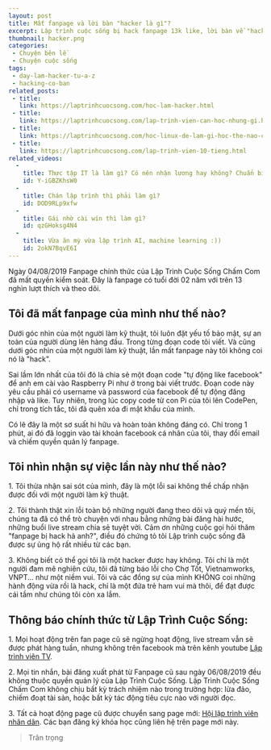 ```yaml
---
layout: post
title: Mất fanpage và lời bàn "hacker là gì"?
excerpt: Lập trình cuộc sống bị hack fanpage 13k like, lời bàn về "hacker là gì"? 
thumbnail: hacker.png
categories:
 - Chuyện bên lề
 - Chuyện cuộc sống
tags:
 - day-lam-hacker-tu-a-z
 - hacking-co-ban
related_posts:
 - title:
   link: https://laptrinhcuocsong.com/hoc-lam-hacker.html
 - title:
   link: https://laptrinhcuocsong.com/lap-trinh-vien-can-hoc-nhung-gi.html
 - title:
   link: https://laptrinhcuocsong.com/hoc-linux-de-lam-gi-hoc-the-nao-cho-hieu-qua.html
 - title:
   link: https://laptrinhcuocsong.com/lap-trinh-vien-10-tieng.html
related_videos:
  -
    title: Thực tập IT là làm gì? Có nên nhận lương hay không? Chuẩn bị gì cho kỳ thực tập?
    id: Y-iGBZKhsW0
  -
    title: Chán lập trình thì phải làm gì?
    id: DOD9RLp9xfw
  -
    title: Gái nhờ cài win thì làm gì?
    id: qzGHoksg4N4
  -
    title: Vừa ăn mỳ vừa lập trình AI, machine learning :))
    id: 2okN7BqvE6I
---
```

Ngày 04/08/2019 Fanpage chính thức của Lập Trình Cuộc Sống Chấm Com đã mất quyền kiểm soát. Đây là fanpage có tuổi đời 02 năm với trên 13 nghìn lượt thích và theo dõi.

## Tôi đã mất fanpage của mình như thế nào?

Dưới góc nhìn của một người làm kỹ thuật, tôi luôn đặt yếu tố bảo mật, sự an toàn của người dùng lên hàng đầu. Trong từng đoạn code tôi viết. Và cũng dưới góc nhìn của một người làm kỹ thuật, lần mất fanpage này tôi không coi nó là "hack".

Sai lầm lớn nhất của tôi đó là chia sẻ một đoạn code "tự động like facebook" để anh em cài vào Raspberry Pi như ở trong bài viết trước. Đoạn code này yêu cầu phải có username và password của facebook để tự động đăng nhập và like. Tuy nhiên, trong lúc copy code từ con Pi của tôi lên CodePen, chỉ trong tích tắc, tôi đã quên xóa đi mật khẩu của mình.

Có lẽ đây là một sơ suất hi hữu và hoàn toàn không đáng có. Chỉ trong 1 phút, ai đó đã loggin vào tài khoản facebook cá nhân của tôi, thay đổi email và chiếm quyền quản lý fanpage.

## Tôi nhìn nhận sự việc lần này như thế nào?

1\. Tôi thừa nhận sai sót của mình, đây là một lỗi sai không thể chấp nhận được đối với một người làm kỹ thuật.

2\. Tôi thành thật xin lỗi toàn bộ những người đang theo dõi và quý mến tôi, chúng ta đã có thể trò chuyện với nhau bằng những bài đăng hài hước, những buổi live stream chia sẻ tuyệt vời. Cảm ơn những cuộc gọi hỏi thăm "fanpage bị hack hả anh?", điều đó chứng tỏ tôi Lập trình cuộc sống đã được sự ủng hộ rất nhiều từ các bạn.

3\. Không biết có thể gọi tôi là một hacker được hay không. Tôi chỉ là một người đam mê nghiên cứu, tôi đã từng báo lỗi cho Chợ Tốt, Vietnamworks, VNPT... như một niềm vui. Tôi và các đồng sự của mình KHÔNG coi những hành động vừa rồi là hack, chỉ là một đứa trẻ ham vui mà thôi, để đạt được cái tầm như chúng tôi còn xa lắm.

## Thông báo chính thức từ Lập Trình Cuộc Sống:

1\. Mọi hoạt động trên fan page cũ sẽ ngừng hoạt động, live stream vẫn sẽ được phát hàng tuần, nhưng không trên facebook mà trên kênh youtube [Lập trình viên TV](https://youtube.com/laptrinhvientv).

2\. Mọi tin nhắn, bài đăng xuất phát từ Fanpage cũ sau ngày 06/08/2019 đều không thuộc quyền quản lý của Lập Trình Cuộc Sống. Lập Trình Cuộc Sống Chấm Com không chịu bất kỳ trách nhiệm nào trong trường hợp: lừa đảo, chiếm đoạt tài sản, hoặc bất kỳ tác động tiêu cực nào với người đọc.

3\. Tất cả hoạt động page cũ được chuyển sang page mới: [Hội lập trình viên nhân dân](https://facebook.com/hoilaptrinhviennhandan). Các bạn đăng ký khóa học cũng liên hệ trên page mới này.

> Trân trọng